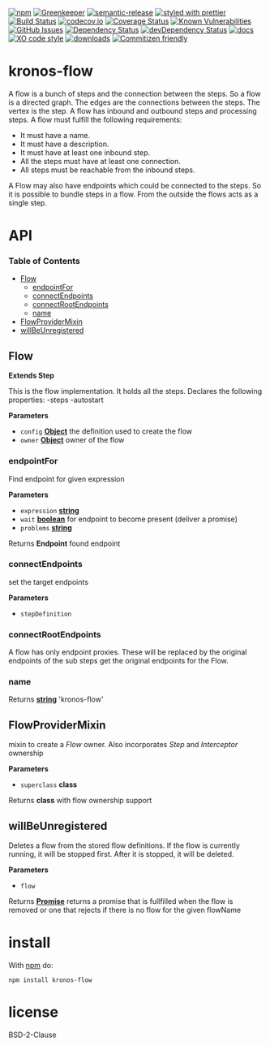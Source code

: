 [![npm](https://img.shields.io/npm/v/kronos-flow.svg)](https://www.npmjs.com/package/kronos-flow)
[![Greenkeeper](https://badges.greenkeeper.io/Kronos-Integration/kronos-flow.svg)](https://greenkeeper.io/)
[![semantic-release](https://img.shields.io/badge/%20%20%F0%9F%93%A6%F0%9F%9A%80-semantic--release-e10079.svg)](https://github.com/Kronos-Integration/kronos-flow)
[![styled with prettier](https://img.shields.io/badge/styled_with-prettier-ff69b4.svg)](https://github.com/prettier/prettier)
[![Build Status](https://secure.travis-ci.org/Kronos-Integration/kronos-flow.png)](http://travis-ci.org/Kronos-Integration/kronos-flow)
[![codecov.io](http://codecov.io/github/Kronos-Integration/kronos-flow/coverage.svg?branch=master)](http://codecov.io/github/Kronos-Integration/kronos-flow?branch=master)
[![Coverage Status](https://coveralls.io/repos/Kronos-Integration/kronos-flow/badge.svg)](https://coveralls.io/r/Kronos-Integration/kronos-flow)
[![Known Vulnerabilities](https://snyk.io/test/github/Kronos-Integration/kronos-flow/badge.svg)](https://snyk.io/test/github/Kronos-Integration/kronos-flow)
[![GitHub Issues](https://img.shields.io/github/issues/Kronos-Integration/kronos-flow.svg?style=flat-square)](https://github.com/Kronos-Integration/kronos-flow/issues)
[![Dependency Status](https://david-dm.org/Kronos-Integration/kronos-flow.svg)](https://david-dm.org/Kronos-Integration/kronos-flow)
[![devDependency Status](https://david-dm.org/Kronos-Integration/kronos-flow/dev-status.svg)](https://david-dm.org/Kronos-Integration/kronos-flow#info=devDependencies)
[![docs](http://inch-ci.org/github/Kronos-Integration/kronos-flow.svg?branch=master)](http://inch-ci.org/github/Kronos-Integration/kronos-flow)
[![XO code style](https://img.shields.io/badge/code_style-XO-5ed9c7.svg)](https://github.com/sindresorhus/xo)
[![downloads](http://img.shields.io/npm/dm/kronos-flow.svg?style=flat-square)](https://npmjs.org/package/kronos-flow)
[![Commitizen friendly](https://img.shields.io/badge/commitizen-friendly-brightgreen.svg)](http://commitizen.github.io/cz-cli/)

# kronos-flow

A flow is a bunch of steps and the connection between the steps. So a flow is a directed graph.
The edges are the connections between the steps. The vertex is the step.
A flow has inbound and outbound steps and processing steps.
A flow must fulfill the following requirements:

-   It must have a name.
-   It must have a description.
-   It must have at least one inbound step.
-   All the steps must have at least one connection.
-   All steps must be reachable from the inbound steps.

A Flow may also have endpoints which could be connected to the steps. So it is
possible to bundle steps in a flow. From the outside the flows acts as a single step.

# API

<!-- Generated by documentation.js. Update this documentation by updating the source code. -->

### Table of Contents

-   [Flow](#flow)
    -   [endpointFor](#endpointfor)
    -   [connectEndpoints](#connectendpoints)
    -   [connectRootEndpoints](#connectrootendpoints)
    -   [name](#name)
-   [FlowProviderMixin](#flowprovidermixin)
-   [willBeUnregistered](#willbeunregistered)

## Flow

**Extends Step**

This is the flow implementation.
It holds all the steps.
Declares the following properties:
\-steps
\-autostart

**Parameters**

-   `config` **[Object](https://developer.mozilla.org/docs/Web/JavaScript/Reference/Global_Objects/Object)** the definition used to create the flow
-   `owner` **[Object](https://developer.mozilla.org/docs/Web/JavaScript/Reference/Global_Objects/Object)** owner of the flow

### endpointFor

Find endpoint for given expression

**Parameters**

-   `expression` **[string](https://developer.mozilla.org/docs/Web/JavaScript/Reference/Global_Objects/String)** 
-   `wait` **[boolean](https://developer.mozilla.org/docs/Web/JavaScript/Reference/Global_Objects/Boolean)** for endpoint to become present (deliver a promise)
-   `problems` **[string](https://developer.mozilla.org/docs/Web/JavaScript/Reference/Global_Objects/String)** 

Returns **Endpoint** found endpoint

### connectEndpoints

set the target endpoints

**Parameters**

-   `stepDefinition`  

### connectRootEndpoints

A flow has only endpoint proxies. These will be replaced by the original endpoints
of the sub steps
get the original endpoints for the Flow.

### name

Returns **[string](https://developer.mozilla.org/docs/Web/JavaScript/Reference/Global_Objects/String)** 'kronos-flow'

## FlowProviderMixin

mixin to create a _Flow_ owner.
Also incorporates _Step_ and _Interceptor_ ownership

**Parameters**

-   `superclass` **class** 

Returns **class** with flow ownership support

## willBeUnregistered

Deletes a flow from the stored flow definitions. If the flow
is currently running, it will be stopped first. After it
is stopped, it will be deleted.

**Parameters**

-   `flow`  

Returns **[Promise](https://developer.mozilla.org/docs/Web/JavaScript/Reference/Global_Objects/Promise)** returns a promise that is fullfilled when the flow is removed
        or one that rejects if there is no flow for the given flowName

# install

With [npm](http://npmjs.org) do:

```shell
npm install kronos-flow
```

# license

BSD-2-Clause
